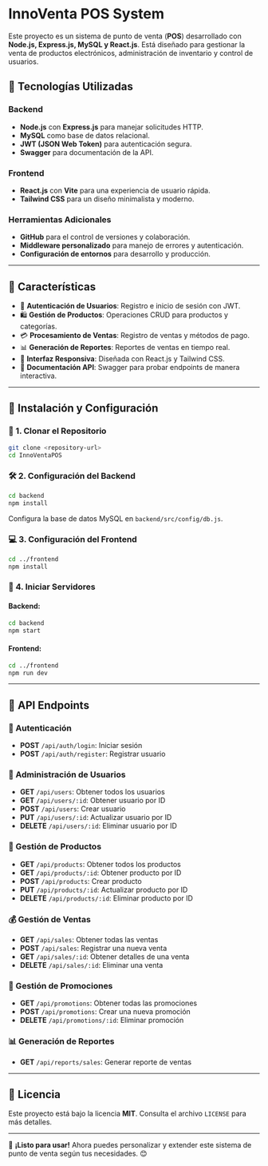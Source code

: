 # InnoVenta POS System

Este proyecto es un sistema de punto de venta (**POS**) desarrollado con **Node.js, Express.js, MySQL y React.js**. Está diseñado para gestionar la venta de productos electrónicos, administración de inventario y control de usuarios.

## 🚀 Tecnologías Utilizadas

### Backend
- **Node.js** con **Express.js** para manejar solicitudes HTTP.
- **MySQL** como base de datos relacional.
- **JWT (JSON Web Token)** para autenticación segura.
- **Swagger** para documentación de la API.

### Frontend
- **React.js** con **Vite** para una experiencia de usuario rápida.
- **Tailwind CSS** para un diseño minimalista y moderno.

### Herramientas Adicionales
- **GitHub** para el control de versiones y colaboración.
- **Middleware personalizado** para manejo de errores y autenticación.
- **Configuración de entornos** para desarrollo y producción.

---

## 🎯 Características
- 🔐 **Autenticación de Usuarios**: Registro e inicio de sesión con JWT.
- 🛍️ **Gestión de Productos**: Operaciones CRUD para productos y categorías.
- 💳 **Procesamiento de Ventas**: Registro de ventas y métodos de pago.
- 📊 **Generación de Reportes**: Reportes de ventas en tiempo real.
- 🎨 **Interfaz Responsiva**: Diseñada con React.js y Tailwind CSS.
- 📡 **Documentación API**: Swagger para probar endpoints de manera interactiva.

---

## 📌 Instalación y Configuración

### 📂 1. Clonar el Repositorio
```sh
git clone <repository-url>
cd InnoVentaPOS
```

### 🛠️ 2. Configuración del Backend
```sh
cd backend
npm install
```
Configura la base de datos MySQL en `backend/src/config/db.js`.

### 💻 3. Configuración del Frontend
```sh
cd ../frontend
npm install
```

### 🚀 4. Iniciar Servidores
#### Backend:
```sh
cd backend
npm start
```

#### Frontend:
```sh
cd ../frontend
npm run dev
```

---

## 📡 API Endpoints

### 🔐 Autenticación
- **POST** `/api/auth/login`: Iniciar sesión
- **POST** `/api/auth/register`: Registrar usuario

### 👤 Administración de Usuarios
- **GET** `/api/users`: Obtener todos los usuarios
- **GET** `/api/users/:id`: Obtener usuario por ID
- **POST** `/api/users`: Crear usuario
- **PUT** `/api/users/:id`: Actualizar usuario por ID
- **DELETE** `/api/users/:id`: Eliminar usuario por ID

### 🛒 Gestión de Productos
- **GET** `/api/products`: Obtener todos los productos
- **GET** `/api/products/:id`: Obtener producto por ID
- **POST** `/api/products`: Crear producto
- **PUT** `/api/products/:id`: Actualizar producto por ID
- **DELETE** `/api/products/:id`: Eliminar producto por ID

### 💰 Gestión de Ventas
- **GET** `/api/sales`: Obtener todas las ventas
- **POST** `/api/sales`: Registrar una nueva venta
- **GET** `/api/sales/:id`: Obtener detalles de una venta
- **DELETE** `/api/sales/:id`: Eliminar una venta

### 📢 Gestión de Promociones
- **GET** `/api/promotions`: Obtener todas las promociones
- **POST** `/api/promotions`: Crear una nueva promoción
- **DELETE** `/api/promotions/:id`: Eliminar promoción

### 📊 Generación de Reportes
- **GET** `/api/reports/sales`: Generar reporte de ventas

---

## 📜 Licencia
Este proyecto está bajo la licencia **MIT**. Consulta el archivo `LICENSE` para más detalles.

---

🚀 **¡Listo para usar!** Ahora puedes personalizar y extender este sistema de punto de venta según tus necesidades. 😊

